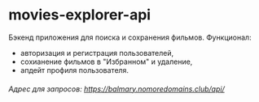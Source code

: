 # movies-explorer-api

Бэкенд приложения для поиска и сохранения фильмов. Функционал: 
- авторизация и регистрация пользователей, 
- сохианение фильмов в "Избранном" и удаление,
- апдейт профиля пользователя.

###### Адрес для запросов: https://balmary.nomoredomains.club/api/
